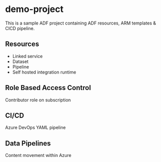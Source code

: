 # demo-project
This is a sample ADF project containing ADF resources, ARM templates & CICD pipeline.

## Resources
- Linked service
- Dataset
- Pipeline
- Self hosted integration runtime

## Role Based Access Control
Contributor role on subscription

## CI/CD
Azure DevOps YAML pipeline

## Data Pipelines
Content movement within Azure

